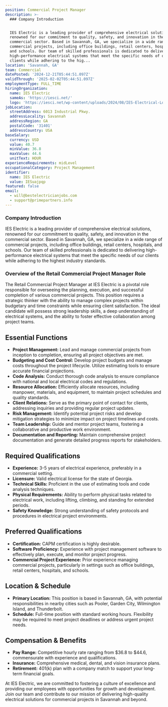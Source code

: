 ```yaml
---
position: Commercial Project Manager
description: >-
  ### Company Introduction


  IES Electric is a leading provider of comprehensive electrical solutions,
  renowned for our commitment to quality, safety, and innovation in the
  commercial sector. Based in Savannah, GA, we specialize in a wide range of
  commercial projects, including office buildings, retail centers, hospitals,
  and schools. Our team of skilled professionals is dedicated to delivering
  high-performance electrical systems that meet the specific needs of our
  clients while adhering to the hig...
location: 'Savannah, GA'
team: Commercial
datePosted: '2024-12-21T05:44:51.097Z'
validThrough: '2025-02-02T05:44:51.097Z'
employmentType: FULL_TIME
hiringOrganization:
  name: IES Electric
  sameAs: 'https://iesci.net/'
  logo: 'https://iesci.net/wp-content/uploads/2024/08/IES-Electrical-Logo-color.png'
jobLocation:
  streetAddress: 6013 Industrial Pkwy.
  addressLocality: Savannah
  addressRegion: GA
  postalCode: '31401'
  addressCountry: USA
baseSalary:
  currency: USD
  value: 40.7
  minValue: 36.8
  maxValue: 44.6
  unitText: HOUR
experienceRequirements: midLevel
occupationalCategory: Project Management
identifier:
  name: IES Electric
  value: IESuajpqp
featured: false
email:
  - will@bestelectricianjobs.com
  - support@primepartners.info
---
```




### Company Introduction

IES Electric is a leading provider of comprehensive electrical solutions, renowned for our commitment to quality, safety, and innovation in the commercial sector. Based in Savannah, GA, we specialize in a wide range of commercial projects, including office buildings, retail centers, hospitals, and schools. Our team of skilled professionals is dedicated to delivering high-performance electrical systems that meet the specific needs of our clients while adhering to the highest industry standards.

### Overview of the Retail Commercial Project Manager Role

The Retail Commercial Project Manager at IES Electric is a pivotal role responsible for overseeing the planning, execution, and successful completion of various commercial projects. This position requires a strategic thinker with the ability to manage complex projects within budgetary and time constraints while ensuring client satisfaction. The ideal candidate will possess strong leadership skills, a deep understanding of electrical systems, and the ability to foster effective collaboration among project teams.

## Essential Functions

- **Project Management:** Lead and manage commercial projects from inception to completion, ensuring all project objectives are met.
- **Budgeting and Cost Control:** Develop project budgets and manage costs throughout the project lifecycle. Utilize estimating tools to ensure accurate financial projections.
- **Code Analysis:** Conduct thorough code analysis to ensure compliance with national and local electrical codes and regulations.
- **Resource Allocation:** Efficiently allocate resources, including manpower, materials, and equipment, to maintain project schedules and quality standards.
- **Client Relations:** Serve as the primary point of contact for clients, addressing inquiries and providing regular project updates.
- **Risk Management:** Identify potential project risks and develop mitigation strategies to minimize impact on project timelines and costs.
- **Team Leadership:** Guide and mentor project teams, fostering a collaborative and productive work environment.
- **Documentation and Reporting:** Maintain comprehensive project documentation and generate detailed progress reports for stakeholders.

## Required Qualifications

- **Experience:** 3-5 years of electrical experience, preferably in a commercial setting.
- **Licensure:** Valid electrical license for the state of Georgia.
- **Technical Skills:** Proficient in the use of estimating tools and code analysis techniques.
- **Physical Requirements:** Ability to perform physical tasks related to electrical work, including lifting, climbing, and standing for extended periods.
- **Safety Knowledge:** Strong understanding of safety protocols and procedures in electrical project environments.

## Preferred Qualifications

- **Certification:** CAPM certification is highly desirable.
- **Software Proficiency:** Experience with project management software to effectively plan, execute, and monitor project progress.
- **Commercial Project Experience:** Prior experience managing commercial projects, particularly in settings such as office buildings, retail centers, hospitals, and schools.

## Location & Schedule

- **Primary Location:** This position is based in Savannah, GA, with potential responsibilities in nearby cities such as Pooler, Garden City, Wilmington Island, and Thunderbolt.
- **Schedule:** Full-time position with standard working hours. Flexibility may be required to meet project deadlines or address urgent project needs.

## Compensation & Benefits

- **Pay Range:** Competitive hourly rate ranging from $36.8 to $44.6, commensurate with experience and qualifications.
- **Insurance:** Comprehensive medical, dental, and vision insurance plans.
- **Retirement:** 401(k) plan with a company match to support your long-term financial goals.

At IES Electric, we are committed to fostering a culture of excellence and providing our employees with opportunities for growth and development. Join our team and contribute to our mission of delivering high-quality electrical solutions for commercial projects in Savannah and beyond.
